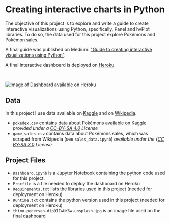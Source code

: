 # Creating interactive charts in Python
The objective of this project is to explore and write a guide to create interactive visualizations using Python, specifically, Panel and hvPlot libraries. To do so, the data used for this project explore Pokémons and Pokémon sales.

A final guide was published on Medium: ["Guide to creating interactive visualizations using Python"](https://levelup.gitconnected.com/guide-to-creating-interactive-visualizations-in-python-78f79ffc7d61).

A final interactive dashboard is deployed on [Heroku](http://pokeviz.herokuapp.com/Dashboard).

<br>

![Image of Dashboard available on Heroku](https://github.com/pcmaldonado/PokemonDashboard/blob/main/plots/Dashboard.png)


## Data
In this project I use data available on [Kaggle](https://www.kaggle.com/datasets/mariotormo/complete-pokemon-dataset-updated-090420) and on [Wikipedia](https://en.wikipedia.org/wiki/Pok%C3%A9mon_(video_game_series)#Reception).

* `pokedex.csv` contains data about Pokémons available on [Kaggle](https://www.kaggle.com/datasets/mariotormo/complete-pokemon-dataset-updated-090420) *provided under a [CC-BY-SA 4.0](https://creativecommons.org/licenses/by-sa/4.0/) License*
* `game_sales.csv` contains data about Pokémons sales, which was scraped from Wikipedia (see `sales_data.ipynb`) *available under the {[CC BY-SA 3.0](https://creativecommons.org/licenses/by-sa/3.0/) License*


## Project Files
* `Dashboard.ipynb` is a Jupyter Notebook containing the python code used for this project.
* `Procfile` is a file needed to deploy the dashboard on Heroku
* `Requirements.txt` lists the libraries used in this project (needed for deployment on Heroku)
* `Runtime.txt` contains the python version used in this project (needed for deployment on Heroku)
* `thimo-pedersen-dip9IIwUK6w-unsplash.jpg` is an image file used on the final dashboard
